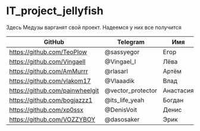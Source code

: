 # IT_project_jellyfish
Здесь Медузы варганят свой проект. Надеемся у них все получится

GitHub | Telegram | Имя | Ранг |
--- | --- | --- | --- |
https://github.com/TeoPlow | @sassyegor | Егор | Тимлид |
https://github.com/Vingaell | @Vingael_l | Лёва | Зам.Тимлид |
https://github.com/AmMurrr | @rlasarl | Артём | - |
https://github.com/vlakom17 | @Vlaaadik | Влад | - |
https://github.com/painwheelgit | @vector_protector | Анастасия | - |
https://github.com/bogjazzz1 | @its_life_yeah | Богдан | - |
https://github.com/xp0ssx | @DenisVoit | Денис | - |
https://github.com/VOZZYBOY | @dasosaker | Эрик | - |
